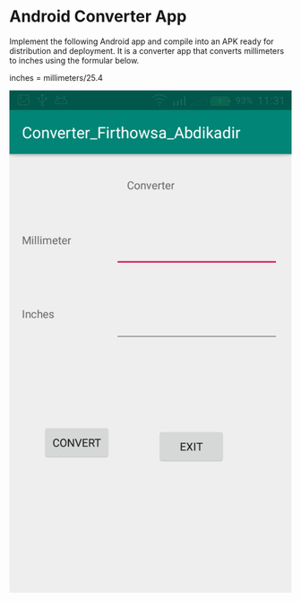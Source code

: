 # Android Converter App


Implement the following Android app and compile into an APK ready for distribution and deployment. It is a converter app that converts millimeters to inches using the formular below.

inches = millimeters/25.4

![](images/Screenshot_2020-09-01-11-31-51.png)










